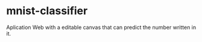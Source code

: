 # mnist-classifier
Aplication Web with a editable canvas that can predict the number written in it.
